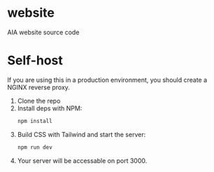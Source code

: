 # website
AIA website source code

# Self-host
If you are using this in a production environment, you should create a NGINX reverse proxy.

1. Clone the repo
2. Install deps with NPM:
    ```bash
    npm install
    ```
3. Build CSS with Tailwind and start the server:
    ```bash
    npm run dev
    ```
4. Your server will be accessable on port 3000.